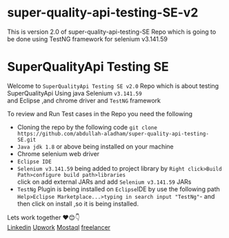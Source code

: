 # super-quality-api-testing-SE-v2
This is version 2.0 of super-quality-api-testing-SE Repo which is going to be done using TestNG framework for selenium v3.141.59
<h1>SuperQualityApi Testing SE</h1>
<div>
  <p>Welcome to <code>SuperQualityApi Testing SE v2.0</code> Repo which is about testing SuperQualityApi Using java Selenium <code>v3.141.59</code><br>
  and Eclipse ,and chrome driver and <code>TestNG</code> framework
  </p>
  <span>To review and Run Test cases in the Repo you need the following</span>
  <ul>
    <li>Cloning the repo by the following code <code>git clone https://github.com/abdullah-aladham/super-quality-api-testing-SE.git</code></li>
    <li><code>Java jdk 1.8</code> or above being installed on your machine</li>
    <li>Chrome selenium web driver</li>
  <li><code>Eclipse IDE</code></li>
    <li><code>Selenium v3.141.59</code> being added to project library by <code>Right click>Build Path>configure build path>libraries </code> <br>
    click on add external JARs and add <code>Selenium v3.141.59</code> JARs</li>
    <li><code>TestNg</code> Plugin is being installed on <code>Eclipse</code>IDE by use the following path <code>Help>Eclipse Marketplace...>typing in search input "TestNg"</code>-
    and then click on install ,so it is being installed.</li>
  </ul>
  <div>
    <span>Lets work together ❤️😊👇 </span>
    <div>
   <a href="https://www.linkedin.com/in/abdullah-aladham/" >Linkedin</a>
    <a href="https://www.upwork.com/freelancers/~01ca51ad621ece9a78">Upwork</a>
    <a href="https://mostaql.com/u/Abdullah_Adham">Mostaql</a>
    <a href="https://www.freelancer.com/u/Abdullahadham">freelancer</a>
    </div>
  </div>
</div>
